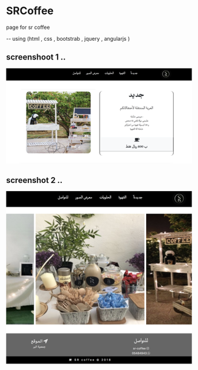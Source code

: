 # SRCoffee

page for sr coffee 

  -- using (html , css , bootstrab , jquery , angularjs )  
  
  <h2> screenshoot 1 .. </h2> 
  
  ![screen](/img/Screen3.png)
  
   <h2> screenshot 2 .. </h2> 

  ![screen2](/img/Screen2.png)


  
  
